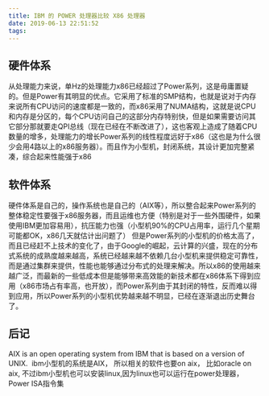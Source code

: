 ```yaml
---
title: IBM 的 POWER 处理器比较 X86 处理器
date: 2019-06-13 22:51:52
tags:
---
```


## 硬件体系

从处理能力来说，单Hz的处理能力x86已经超过了Power系列，这是毋庸置疑的。但是Power有其明显的优点。它采用了标准的SMP结构，也就是说对于内存来说所有CPU访问的速度都是一致的，而x86采用了NUMA结构，这就是说CPU和内存是分区的，每个CPU访问自己的这部分内存特别快，但是如果需要访问其它部分那就要走QPI总线（现在已经在不断改进了），这也客观上造成了随着CPU数量的增多，处理能力的增长Power系列的线性程度远好于x86（这也是为什么很少会用4路以上的x86服务器）。而且作为小型机，封闭系统，其设计更加完整紧凑，综合起来性能强于x86

## 软件体系

硬件体系是自己的，操作系统也是自己的（AIX等），所以整合起来Power系列的整体稳定性要强于x86服务器，而且运维也方便（特别是对于一些外围硬件，如果使用IBM更加容易用），抗压能力也强（小型机90%的CPU占用率，运行几个星期可能都OK，x86几天就估计出问题了）
但是Power系列的小型机的价格太高了，而且已经赶不上技术的变化了，由于Google的崛起，云计算的兴盛，现在的分布式系统的成熟度越来越高，系统已经越来越不依赖几台小型机来提供稳定可靠性，而是通过集群来提供，性能也能够通过分布式的处理来解决。所以x86的使用越来越广泛，而最新的一些低成本但是能够带来高效能的新技术都在x86体系下得到应用（x86市场占有率高，也开放），而Power系列由于其封闭的特性，反而难以得到应用，所以Power系列的小型机优势越来越不明显，已经在逐渐退出历史舞台了。

## 后记
AIX is an open operating system from IBM that is based on a version of UNIX. 
ibm小型机的系统是AIX， 所以相关的软件也要on aix， 比如oracle on aix,
不过ibm小型机也可以安装linux,因为linux也可以运行在power处理器， Power ISA指令集